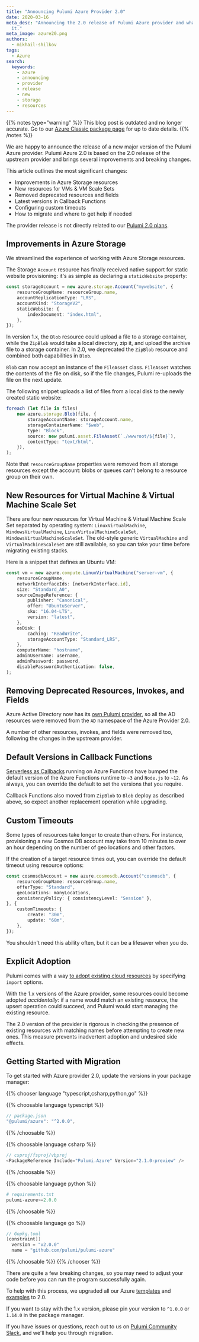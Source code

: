 ```yaml
---
title: "Announcing Pulumi Azure Provider 2.0"
date: 2020-03-16
meta_desc: "Announcing the 2.0 release of Pulumi Azure provider and what's new in
  it."
meta_image: azure20.png
authors:
  - mikhail-shilkov
tags:
  - Azure
search:
  keywords:
    - azure
    - announcing
    - provider
    - release
    - new
    - storage
    - resources
---
```


{{% notes type="warning" %}}
This blog post is outdated and no longer accurate. Go to our [Azure Classic package page](https://www.pulumi.com/registry/packages/azure) for up to date details.
{{% /notes %}}

We are happy to announce the release of a new major version of the Pulumi Azure provider. Pulumi Azure 2.0 is based on the 2.0 release of the upstream provider and brings several improvements and breaking changes.

<!--more-->

This article outlines the most significant changes:

- Improvements in Azure Storage resources
- New resources for VMs & VM Scale Sets
- Removed deprecated resources and fields
- Latest versions in Callback Functions
- Configuring custom timeouts
- How to migrate and where to get help if needed

The provider release is not directly related to our [Pulumi 2.0 plans](/blog/pulumi-2020-update/).

## Improvements in Azure Storage

We streamlined the experience of working with Azure Storage resources.

The Storage `Account` resource has finally received native support for static website provisioning: it's as simple as declaring a `staticWebsite` property:

``` ts
const storageAccount = new azure.storage.Account("mywebsite", {
    resourceGroupName: resourceGroup.name,
    accountReplicationType: "LRS",
    accountKind: "StorageV2",
    staticWebsite: {
        indexDocument: "index.html",
    },
});
```

In version 1.x, the `Blob` resource could upload a file to a storage container, while the `ZipBlob` would take a local directory, zip it, and upload the archive file to a storage container. In 2.0, we deprecated the `ZipBlob` resource and combined both capabilities in `Blob`.

`Blob` can now accept an instance of the `FileAsset` class. `FileAsset` watches the contents of the file on disk, so if the file changes, Pulumi re-uploads the file on the next update.

The following snippet uploads a list of files from a local disk to the newly created static website:

``` ts
foreach (let file in files)
    new azure.storage.Blob(file, {
        storageAccountName: storageAccount.name,
        storageContainerName: "$web",
        type: "Block",
        source: new pulumi.asset.FileAsset(`./wwwroot/${file}`),
        contentType: "text/html",
    }),
);
```

Note that `resourceGroupName` properties were removed from all storage resources except the account: blobs or queues can't belong to a resource group on their own.

## New Resources for Virtual Machine & Virtual Machine Scale Set

There are four new resources for Virtual Machine & Virtual Machine Scale Set separated by operating system: `LinuxVirtualMachine`, `WindowsVirtualMachine`, `LinuxVirtualMachineScaleSet`, `WindowsVirtualMachineScaleSet`. The old-style generic `VirtualMachine` and `VirtualMachineScaleSet` are still available, so you can take your time before migrating existing stacks.

Here is a snippet that defines an Ubuntu VM:

``` ts
const vm = new azure.compute.LinuxVirtualMachine("server-vm", {
    resourceGroupName,
    networkInterfaceIds: [networkInterface.id],
    size: "Standard_A0",
    sourceImageReference: {
        publisher: "Canonical",
        offer: "UbuntuServer",
        sku: "16.04-LTS",
        version: "latest",
    },
    osDisk: {
        caching: "ReadWrite",
        storageAccountType: "Standard_LRS",
    },
    computerName: "hostname",
    adminUsername: username,
    adminPassword: password,
    disablePasswordAuthentication: false,
);
```

## Removing Deprecated Resources, Invokes, and Fields

Azure Active Directory now has its [own Pulumi provider](https://github.com/pulumi/pulumi-azuread/), so all the AD resources were removed from the `AD` namespace of the Azure Provider 2.0.

A number of other resources, invokes, and fields were removed too, following the changes in the upstream provider.

## Default Versions in Callback Functions

[Serverless as Callbacks](https://www.pulumi.com/blog/serverless-as-simple-callbacks-with-pulumi-and-azure-functions) running on Azure Functions have bumped the default version of the Azure Functions runtime to `~3` and `Node.js` to `~12`. As always, you can override the default to set the versions that you require.

Callback Functions also moved from `ZipBlob` to `Blob` deploy as described above, so expect another replacement operation while upgrading.

## Custom Timeouts

Some types of resources take longer to create than others. For instance, provisioning a new Cosmos DB account may take from 10 minutes to over an hour depending on the number of geo locations and other factors.

If the creation of a target resource times out, you can override the default timeout using resource options:

``` ts
const cosmosdbAccount = new azure.cosmosdb.Account("cosmosdb", {
    resourceGroupName: resourceGroup.name,
    offerType: "Standard",
    geoLocations: manyLocations,
    consistencyPolicy: { consistencyLevel: "Session" },
}, {
    customTimeouts: {
        create: "30m",
        update: "60m",
    },
});
```

You shouldn't need this ability often, but it can be a lifesaver when you do.

## Explicit Adoption

Pulumi comes with a way [to adopt existing cloud resources](/blog/adopting-existing-cloud-resources-into-pulumi/) by specifying `import` options.

With the 1.x versions of the Azure provider, some resources could become adopted *accidentally*: if a name would match an existing resource, the upsert operation could succeed, and Pulumi would start managing the existing resource.

The 2.0 version of the provider is rigorous in checking the presence of existing resources with matching names before attempting to create new ones. This measure prevents inadvertent adoption and undesired side effects.

## Getting Started with Migration

To get started with Azure provider 2.0, update the versions in your package manager:

{{% chooser language "typescript,csharp,python,go" %}}

{{% choosable language typescript %}}

```typescript
// package.json
"@pulumi/azure": "^2.0.0",
```

{{% /choosable %}}

{{% choosable language csharp %}}

```csharp
// csproj/fsproj/vbproj
<PackageReference Include="Pulumi.Azure" Version="2.1.0-preview" />
```

{{% /choosable %}}

{{% choosable language python %}}

```python
# requirements.txt
pulumi-azure>=2.0.0
```

{{% /choosable %}}

{{% choosable language go %}}

```go
// Gopkg.toml
[constraint]]
  version = "v2.0.0"
  name = "github.com/pulumi/pulumi-azure"
```

{{% /choosable %}}
{{% /chooser %}}

There are quite a few breaking changes, so you may need to adjust your code before you can run the program successfully again.

To help with this process, we upgraded all our Azure [templates](https://github.com/pulumi/templates/) and [examples](https://github.com/pulumi/examples/) to 2.0.

If you want to stay with the 1.x version, please pin your version to `^1.0.0` or `1.14.0` in the package manager.

If you have issues or questions, reach out to us on [Pulumi Community Slack](https://slack.pulumi.com/), and we'll help you through migration.
